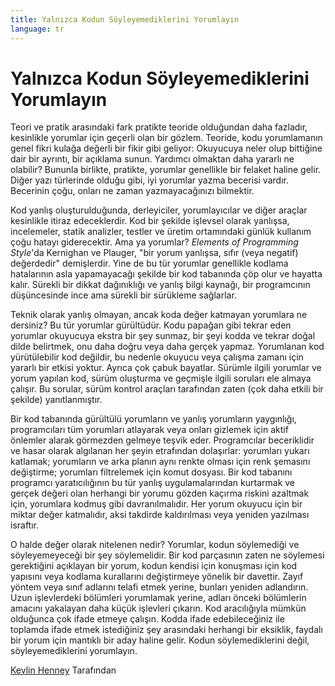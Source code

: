 ```yaml
---
title: Yalnızca Kodun Söyleyemediklerini Yorumlayın
language: tr
---
```


# Yalnızca Kodun Söyleyemediklerini Yorumlayın

Teori ve pratik arasındaki fark pratikte teoride olduğundan daha fazladır, kesinlikle yorumlar için geçerli olan bir gözlem. Teoride, kodu yorumlamanın genel fikri kulağa değerli bir fikir gibi geliyor: Okuyucuya neler olup bittiğine dair bir ayrıntı, bir açıklama sunun. Yardımcı olmaktan daha yararlı ne olabilir? Bununla birlikte, pratikte, yorumlar genellikle bir felaket haline gelir. Diğer yazı türlerinde olduğu gibi, iyi yorumlar yazma becerisi vardır. Becerinin çoğu, onları ne zaman yazmayacağınızı bilmektir.

Kod yanlış oluşturulduğunda, derleyiciler, yorumlayıcılar ve diğer araçlar kesinlikle itiraz edeceklerdir. Kod bir şekilde işlevsel olarak yanlışsa, incelemeler, statik analizler, testler ve üretim ortamındaki günlük kullanım çoğu hatayı giderecektir. Ama ya yorumlar? *Elements of Programming Style*'da Kernighan ve Plauger, "bir yorum yanlışsa, sıfır (veya negatif) değerdedir" demişlerdir. Yine de bu tür yorumlar genellikle kodlama hatalarının asla yapamayacağı şekilde bir kod tabanında çöp olur ve hayatta kalır. Sürekli bir dikkat dağınıklığı ve yanlış bilgi kaynağı, bir programcının düşüncesinde ince ama sürekli bir sürükleme sağlarlar.

Teknik olarak yanlış olmayan, ancak koda değer katmayan yorumlara ne dersiniz? Bu tür yorumlar gürültüdür. Kodu papağan gibi tekrar eden yorumlar okuyucuya ekstra bir şey sunmaz, bir şeyi kodda ve tekrar doğal dilde belirtmek, onu daha doğru veya daha gerçek yapmaz. Yorumlanan kod yürütülebilir kod değildir, bu nedenle okuyucu veya çalışma zamanı için yararlı bir etkisi yoktur. Ayrıca çok çabuk bayatlar. Sürümle ilgili yorumlar ve yorum yapılan kod, sürüm oluşturma ve geçmişle ilgili soruları ele almaya çalışır. Bu sorular, sürüm kontrol araçları tarafından zaten (çok daha etkili bir şekilde) yanıtlanmıştır.

Bir kod tabanında gürültülü yorumların ve yanlış yorumların yaygınlığı, programcıları tüm yorumları atlayarak veya onları gizlemek için aktif önlemler alarak görmezden gelmeye teşvik eder. Programcılar beceriklidir ve hasar olarak algılanan her şeyin etrafından dolaşırlar: yorumları yukarı katlamak; yorumların ve arka planın aynı renkte olması için renk şemasını değiştirme; yorumları filtrelemek için komut dosyası. Bir kod tabanını programcı yaratıcılığının bu tür yanlış uygulamalarından kurtarmak ve gerçek değeri olan herhangi bir yorumu gözden kaçırma riskini azaltmak için, yorumlara kodmuş gibi davranılmalıdır. Her yorum okuyucu için bir miktar değer katmalıdır, aksi takdirde kaldırılması veya yeniden yazılması israftır.

O halde değer olarak nitelenen nedir? Yorumlar, kodun söylemediği ve söyleyemeyeceği bir şey söylemelidir. Bir kod parçasının zaten ne söylemesi gerektiğini açıklayan bir yorum, kodun kendisi için konuşması için kod yapısını veya kodlama kurallarını değiştirmeye yönelik bir davettir. Zayıf yöntem veya sınıf adlarını telafi etmek yerine, bunları yeniden adlandırın. Uzun işlevlerdeki bölümleri yorumlamak yerine, adları önceki bölümlerin amacını yakalayan daha küçük işlevleri çıkarın. Kod aracılığıyla mümkün olduğunca çok ifade etmeye çalışın. Kodda ifade edebileceğiniz ile toplamda ifade etmek istediğiniz şey arasındaki herhangi bir eksiklik, faydalı bir yorum için mantıklı bir aday haline gelir. Kodun söylemediklerini değil, söyleyemediklerini yorumlayın.

[Kevlin Henney](http://programmer.97things.oreilly.com/wiki/index.php/Kevlin_Henney) Tarafından